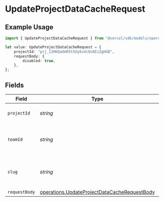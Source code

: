 # UpdateProjectDataCacheRequest

## Example Usage

```typescript
import { UpdateProjectDataCacheRequest } from "@vercel/sdk/models/operations";

let value: UpdateProjectDataCacheRequest = {
    projectId: "prj_12HKQaOmR5t5Uy6vdcQsNIiZgHGB",
    requestBody: {
        disabled: true,
    },
};
```

## Fields

| Field                                                                                                        | Type                                                                                                         | Required                                                                                                     | Description                                                                                                  | Example                                                                                                      |
| ------------------------------------------------------------------------------------------------------------ | ------------------------------------------------------------------------------------------------------------ | ------------------------------------------------------------------------------------------------------------ | ------------------------------------------------------------------------------------------------------------ | ------------------------------------------------------------------------------------------------------------ |
| `projectId`                                                                                                  | *string*                                                                                                     | :heavy_check_mark:                                                                                           | The unique project identifier                                                                                | prj_12HKQaOmR5t5Uy6vdcQsNIiZgHGB                                                                             |
| `teamId`                                                                                                     | *string*                                                                                                     | :heavy_minus_sign:                                                                                           | The Team identifier to perform the request on behalf of.                                                     |                                                                                                              |
| `slug`                                                                                                       | *string*                                                                                                     | :heavy_minus_sign:                                                                                           | The Team slug to perform the request on behalf of.                                                           |                                                                                                              |
| `requestBody`                                                                                                | [operations.UpdateProjectDataCacheRequestBody](../../models/operations/updateprojectdatacacherequestbody.md) | :heavy_minus_sign:                                                                                           | N/A                                                                                                          |                                                                                                              |